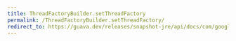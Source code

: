 ```yaml
---
title: ThreadFactoryBuilder.setThreadFactory
permalink: /ThreadFactoryBuilder.setThreadFactory/
redirect_to: https://guava.dev/releases/snapshot-jre/api/docs/com/google/common/util/concurrent/ThreadFactoryBuilder.html#setThreadFactory-java.util.concurrent.ThreadFactory-
---
```

